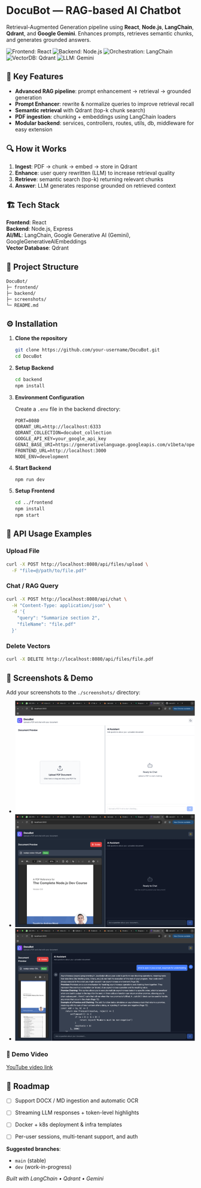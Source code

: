 # DocuBot — RAG-based AI Chatbot

Retrieval-Augmented Generation pipeline using **React**, **Node.js**, **LangChain**, **Qdrant**, and **Google Gemini**. Enhances prompts, retrieves semantic chunks, and generates grounded answers.

![Frontend: React](https://img.shields.io/badge/Frontend-React-61DAFB?logo=react)
![Backend: Node.js](https://img.shields.io/badge/Backend-Node.js-339933?logo=node.js)
![Orchestration: LangChain](https://img.shields.io/badge/Orchestration-LangChain-FF6B35)
![VectorDB: Qdrant](https://img.shields.io/badge/VectorDB-Qdrant-DC382D)
![LLM: Gemini](https://img.shields.io/badge/LLM-Gemini-4285F4)

## 🚀 Key Features

- **Advanced RAG pipeline**: prompt enhancement → retrieval → grounded generation
- **Prompt Enhancer**: rewrite & normalize queries to improve retrieval recall
- **Semantic retrieval** with Qdrant (top-k chunk search)
- **PDF ingestion**: chunking + embeddings using LangChain loaders
- **Modular backend**: services, controllers, routes, utils, db, middleware for easy extension

## 🔍 How it Works

1. **Ingest**: PDF → chunk → embed → store in Qdrant
2. **Enhance**: user query rewritten (LLM) to increase retrieval quality
3. **Retrieve**: semantic search (top-k) returning relevant chunks
4. **Answer**: LLM generates response grounded on retrieved context

## 🏗️ Tech Stack

**Frontend**: React  
**Backend**: Node.js, Express  
**AI/ML**: LangChain, Google Generative AI (Gemini), GoogleGenerativeAIEmbeddings  
**Vector Database**: Qdrant  

## 📁 Project Structure

```
DocuBot/
├─ frontend/                 
├─ backend/
├─ screenshots/            
└─ README.md
```

## ⚙️ Installation

1. **Clone the repository**
   ```bash
   git clone https://github.com/your-username/DocuBot.git
   cd DocuBot
   ```

2. **Setup Backend**
   ```bash
   cd backend
   npm install
   ```

3. **Environment Configuration**
   
   Create a `.env` file in the backend directory:
   ```env
   PORT=8080
   QDRANT_URL=http://localhost:6333
   QDRANT_COLLECTION=docubot_collection
   GOOGLE_API_KEY=your_google_api_key
   GENAI_BASE_URI=https://generativelanguage.googleapis.com/v1beta/openai
   FRONTEND_URL=http://localhost:3000
   NODE_ENV=development
   ```

4. **Start Backend**
   ```bash
   npm run dev
   ```

5. **Setup Frontend**
   ```bash
   cd ../frontend
   npm install
   npm start
   ```

## 📡 API Usage Examples

### Upload File
```bash
curl -X POST http://localhost:8080/api/files/upload \
  -F "file=@/path/to/file.pdf"
```

### Chat / RAG Query
```bash
curl -X POST http://localhost:8080/api/chat \
  -H "Content-Type: application/json" \
  -d '{
    "query": "Summarize section 2",
    "fileName": "file.pdf"
  }'
```

### Delete Vectors
```bash
curl -X DELETE http://localhost:8080/api/files/file.pdf
```

## 📂 Screenshots & Demo

Add your screenshots to the `./screenshots/` directory:
- ![Home Page](./screenshots/home.png)
- ![Upload Page](./screenshots/upload.png)
- ![Chat Page](./screenshots/chat.png)

### 🎥 Demo Video
[YouTube video link](https://youtu.be/ESFQcls1_VU)


## 📌 Roadmap

- [ ] Support DOCX / MD ingestion and automatic OCR
- [ ] Streaming LLM responses + token-level highlights
- [ ] Docker + k8s deployment & infra templates
- [ ] Per-user sessions, multi-tenant support, and auth


**Suggested branches**: 
- `main` (stable)
- `dev` (work-in-progress)


*Built with LangChain • Qdrant • Gemini*
